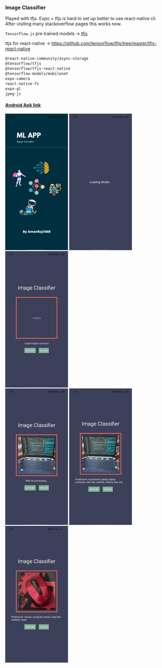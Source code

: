 ### Image Classifier

Played with tfjs. Expo + tfjs is hard to set up better to use react-native cli. After visiting many stackoverflow pages this works now.

`TensorFlow.js` pre trained models -> [tfjs](https://github.com/tensorflow/tfjs-models)

ttjs for react-native -> https://github.com/tensorflow/tfjs/tree/master/tfjs-react-native

```
@react-native-community/async-storage
@tensorflow/tfjs
@tensorflow/tfjs-react-native
@tensorflow-models/mobilenet
expo-camera
react-native-fs
expo-gl
jpeg-js
```

#### [Android Apk link](https://exp-shell-app-assets.s3.us-west-1.amazonaws.com/android/%40amanraj1608/image-classification-84e23db56faf4d1084e9e3750cc33437-signed.apk)

<img src="./showcase/ss1.jpg" width="200" height="433.3">
<img src="./showcase/ss2.jpg" width="200" height="433.3">
<img src="./showcase/ss3.jpg" width="200" height="433.3">
<br />
<img src="./showcase/ss4.jpg" width="200" height="433.3">
<img src="./showcase/ss5.jpg" width="200" height="433.3">
<br />
<img src="./showcase/ss6.jpg" width="200" height="433.3">
